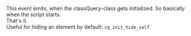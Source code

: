 This event emits, when the classQuery-class gets initialized.
So basically when the script starts.    
That's it.  
Useful for hiding an element by default: `cq_init_hide_self`